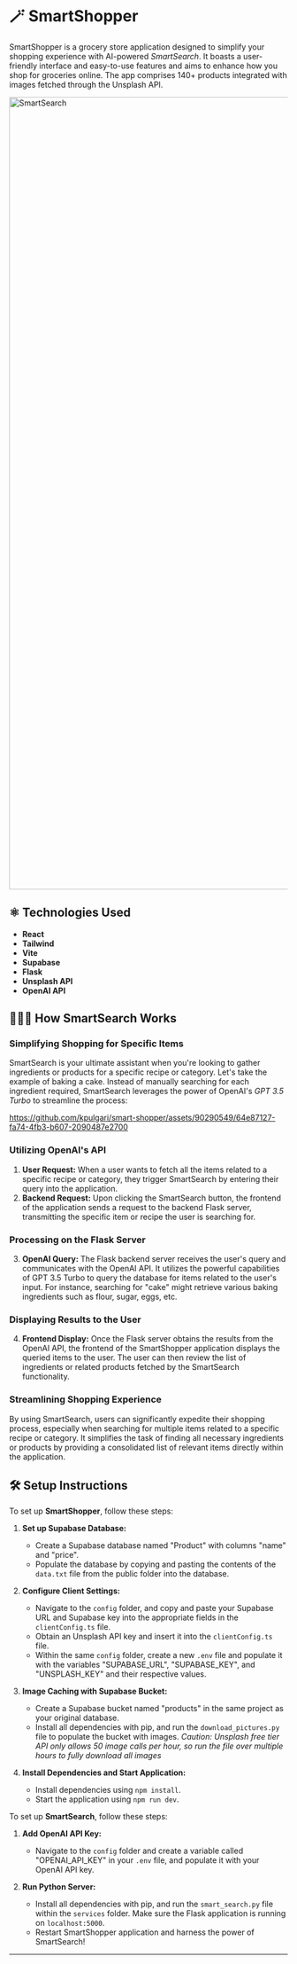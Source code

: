 # 🪄 SmartShopper 

SmartShopper is a grocery store application designed to simplify your shopping experience with AI-powered _SmartSearch_. It boasts a user-friendly interface and easy-to-use features and aims to enhance how you shop for groceries online. The app comprises 140+ products integrated with images fetched through the Unsplash API.

<img width="1430" alt="SmartSearch" src="https://github.com/kpulgari/smart-shopper/assets/90290549/7159a040-e9be-4769-bf42-ae99d7a79865">

## ⚛️ Technologies Used 

- **React**
- **Tailwind**
- **Vite**
- **Supabase**
- **Flask**
- **Unsplash API**
- **OpenAI API**

## 🧙🏼‍♂️ How SmartSearch Works 

### Simplifying Shopping for Specific Items
SmartSearch is your ultimate assistant when you're looking to gather ingredients or products for a specific recipe or category. Let's take the example of baking a cake. Instead of manually searching for each ingredient required, SmartSearch leverages the power of OpenAI's _GPT 3.5 Turbo_ to streamline the process:

https://github.com/kpulgari/smart-shopper/assets/90290549/64e87127-fa74-4fb3-b607-2090487e2700

### Utilizing OpenAI's API
1. **User Request:** When a user wants to fetch all the items related to a specific recipe or category, they trigger SmartSearch by entering their query into the application.
2. **Backend Request:** Upon clicking the SmartSearch button, the frontend of the application sends a request to the backend Flask server, transmitting the specific item or recipe the user is searching for.

### Processing on the Flask Server
3. **OpenAI Query:** The Flask backend server receives the user's query and communicates with the OpenAI API. It utilizes the powerful capabilities of GPT 3.5 Turbo to query the database for items related to the user's input. For instance, searching for "cake" might retrieve various baking ingredients such as flour, sugar, eggs, etc.

### Displaying Results to the User
4. **Frontend Display:** Once the Flask server obtains the results from the OpenAI API, the frontend of the SmartShopper application displays the queried items to the user. The user can then review the list of ingredients or related products fetched by the SmartSearch functionality.

### Streamlining Shopping Experience
By using SmartSearch, users can significantly expedite their shopping process, especially when searching for multiple items related to a specific recipe or category. It simplifies the task of finding all necessary ingredients or products by providing a consolidated list of relevant items directly within the application.

## 🛠️ Setup Instructions 

To set up **SmartShopper**, follow these steps:

1. **Set up Supabase Database:**
   - Create a Supabase database named "Product" with columns "name" and "price".
   - Populate the database by copying and pasting the contents of the `data.txt` file from the public folder into the database.

2. **Configure Client Settings:**
   - Navigate to the `config` folder, and copy and paste your Supabase URL and Supabase key into the appropriate fields in the `clientConfig.ts` file.
   - Obtain an Unsplash API key and insert it into the `clientConfig.ts` file.
   - Within the same `config` folder, create a new `.env` file and populate it with the variables "SUPABASE_URL", "SUPABASE_KEY", and "UNSPLASH_KEY" and their respective values.

3. **Image Caching with Supabase Bucket:**
   - Create a Supabase bucket named "products" in the same project as your original database.
   - Install all dependencies with pip, and run the `download_pictures.py` file to populate the bucket with images. _Caution: Unsplash free tier API only allows 50 image calls per hour, so run the file over multiple hours to fully download all images_

4. **Install Dependencies and Start Application:**
   - Install dependencies using `npm install`.
   - Start the application using `npm run dev`.
  
To set up **SmartSearch**, follow these steps:

1. **Add OpenAI API Key:**
   - Navigate to the `config` folder and create a variable called "OPENAI_API_KEY" in your `.env` file, and populate it with your OpenAI API key.

2. **Run Python Server:**
   - Install all dependencies with pip, and run the `smart_search.py` file within the `services` folder. Make sure the Flask application is running on `localhost:5000`.
   - Restart SmartShopper application and harness the power of SmartSearch!

---
